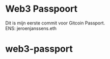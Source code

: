 # Web3 Passpoort
Dit is mijn eerste commit voor Gitcoin Passport.  
ENS: jeroenjanssens.eth  
# web3-passport
